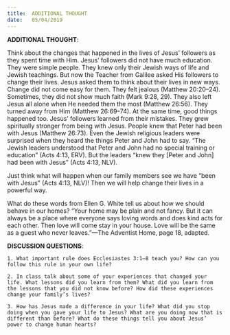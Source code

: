 ```yaml
---
title:  ADDITIONAL THOUGHT
date:   05/04/2019
---
```


**ADDITIONAL THOUGHT**: 

Think about the changes that happened in the lives of Jesus’ followers as they spent time with Him. Jesus’ followers did not have much education. They were simple people. They knew only their Jewish ways of life and Jewish teachings. But now the Teacher from Galilee asked His followers to change their lives. Jesus asked them to think about their lives in new ways. Change did not come easy for them. They felt jealous (Matthew 20:20–24). Sometimes, they did not show much faith (Mark 9:28, 29). They also left Jesus all alone when He needed them the most (Matthew 26:56). They turned away from Him (Matthew 26:69–74). At the same time, good things happened too. Jesus’ followers learned from their mistakes. They grew spiritually stronger from being with Jesus. People knew that Peter had been with Jesus (Matthew 26:73). Even the Jewish religious leaders were surprised when they heard the things Peter and John had to say. “The Jewish leaders understood that Peter and John had no special training or education” (Acts 4:13, ERV). But the leaders “knew they [Peter and John] had been with Jesus” (Acts 4:13, NLV).

Just think what will happen when our family members see we have “been with Jesus” (Acts 4:13, NLV)! Then we will help change their lives in a powerful way.

What do these words from Ellen G. White tell us about how we should behave in our homes? “Your home may be plain and not fancy. But it can always be a place where everyone says loving words and does kind acts for each other. Then love will come stay in your house. Love will be the same as a guest who never leaves.”—The Adventist Home, page 18, adapted.


**DISCUSSION QUESTIONS**:

`1. What important rule does Ecclesiastes 3:1–8 teach you? How can you follow this rule in your own life?`

`2. In class talk about some of your experiences that changed your life. What lessons did you learn from them? What did you learn from the lessons that you did not know before? How did these experiences change your family’s lives?`

`3. How has Jesus made a difference in your life? What did you stop doing when you gave your life to Jesus? What are you doing now that is different than before? What do these things tell you about Jesus’ power to change human hearts?`